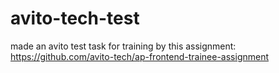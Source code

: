 # avito-tech-test
made an avito test task for training
by this assignment:  https://github.com/avito-tech/ap-frontend-trainee-assignment
